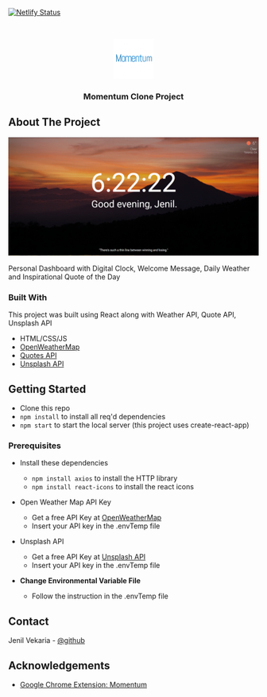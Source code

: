 [![Netlify Status](https://api.netlify.com/api/v1/badges/846ad875-0d47-4421-ac73-afb969fba135/deploy-status)](https://app.netlify.com/sites/condescending-cray-c36375/deploys)
<!-- PROJECT LOGO -->
<br />
<p align="center">
  <a href="https://condescending-cray-c36375.netlify.app/">
    <img src="src/assets/project_logo.gif" alt="Logo" width="80" height="80">
  </a>
  <h3 align="center">Momentum Clone Project</h3>
</p>


<!-- ABOUT THE PROJECT -->
## About The Project

<img src="src/assets/screenshot.png" alt="Logo" >

Personal Dashboard with Digital Clock, Welcome Message, Daily Weather and Inspirational Quote of the Day

### Built With

This project was built using React along with Weather API, Quote API, Unsplash API
* HTML/CSS/JS
* [OpenWeatherMap](https://openweathermap.org/)
* [Quotes API](https://quotes.rest/)
* [Unsplash API](https://unsplash.com/developers)



<!-- GETTING STARTED -->
## Getting Started

- Clone this repo
- `npm install` to install all req'd dependencies
- `npm start` to start the local server (this project uses create-react-app)


### Prerequisites

- Install these dependencies
  - `npm install axios` to install the HTTP library
  - `npm install react-icons` to install the react icons

- Open Weather Map API Key
  - Get a free API Key at [OpenWeatherMap](https://openweathermap.org/)
  - Insert your API key in the .envTemp file
- Unsplash API
  - Get a free API Key at [Unsplash API](https://unsplash.com/developers)
  - Insert your API key in the .envTemp file
- **Change Environmental Variable File**
  - Follow the instruction in the .envTemp file

<!-- CONTACT -->
## Contact
Jenil Vekaria - [@github](https://github.com/Jenil-Vekaria)

<!-- ACKNOWLEDGEMENTS -->
## Acknowledgements
* [Google Chrome Extension: Momentum](https://chrome.google.com/webstore/detail/momentum/laookkfknpbbblfpciffpaejjkokdgca?hl=en)
